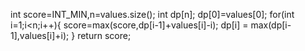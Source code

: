 int score=INT_MIN,n=values.size();
int dp[n];
dp[0]=values[0];
for(int i=1;i<n;i++){
score=max(score,dp[i-1]+values[i]-i);
dp[i] = max(dp[i-1],values[i]+i);
}
return score;